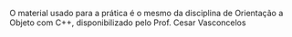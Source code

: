O material usado para a prática é o mesmo da disciplina de Orientação a Objeto com C++, disponibilizado pelo Prof. Cesar Vasconcelos
